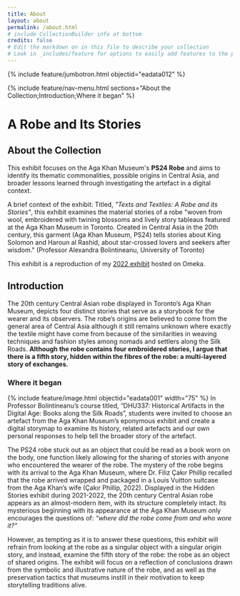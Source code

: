 ```yaml
---
title: About
layout: about
permalink: /about.html
# include CollectionBuilder info at bottom
credits: false
# Edit the markdown on in this file to describe your collection
# Look in _includes/feature for options to easily add features to the page
---
```


{% include feature/jumbotron.html objectid="eadata012" %} 

{% include feature/nav-menu.html sections="About the Collection;Introduction;Where it began" %}

# A Robe and Its Stories
## About the Collection

This exhibit focuses on the Aga Khan Museum's **PS24 Robe** and aims to identify its thematic commonalities, possible origins in Central Asia, and broader lessons learned through investigating the artefact in a digital context.

A brief context of the exhibit: Titled, *"Texts and Textiles: A Robe and its Stories"*, this exhibit examines the material stories of a robe "woven from wool, embroidered with twining blossoms and lively story tableaus featured at the Aga Khan Museum in Toronto. Created in Central Asia in the 20th century, this garment (Aga Khan Museum, PS24) tells stories about King Solomon and Haroun al Rashid, about star-crossed lovers and seekers after wisdom." (Professor Alexandra Bolintineanu, University of Toronto)

This exhibit is a reproduction of my [2022 exhibit](https://spatial-humanities.library.utoronto.ca/exhibits/show/textsandtextiles) hosted on Omeka.

## Introduction
The 20th century Central Asian robe displayed in Toronto’s Aga Khan Museum, depicts four distinct stories that serve as a storybook for the wearer and its observers. The robe’s origins are believed to come from the general area of Central Asia although it still remains unknown where exactly the textile might have come from because of the similarities in weaving techniques and fashion styles among nomads and settlers along the Silk Roads. **Although the robe contains four embroidered stories, I argue that there is a fifth story, hidden within the fibres of the robe: a multi-layered story of exchanges.**

### Where it began
{% include feature/image.html objectid="eadata001" width="75" %}
In Professor Bolintineanu’s course titled, “DHU337: Historical Artifacts in the Digital Age: Books along the Silk Roads”, students were invited to choose an artefact from the Aga Khan Museum’s eponymous exhibit and create a digital storymap to examine its history, related artefacts and our own personal responses to help tell the broader story of the artefact.

The PS24 robe stuck out as an object that could be read as a book worn on the body, one function likely allowing for the sharing of stories with anyone who encountered the wearer of the robe. The mystery of the robe begins with its arrival to the Aga Khan Museum, where Dr. Filiz Çakır Phillip recalled that the robe arrived wrapped and packaged in a Louis Vuitton suitcase from the Aga Khan’s wife (Çakır Phillip, 2022). Displayed in the Hidden Stories exhibit during 2021-2022, the 20th century Central Asian robe appears as an almost-modern item, with its structure completely intact. Its mysterious beginning with its appearance at the Aga Khan Museum only encourages the questions of:  *“where did the robe come from and who wore it?”*

However, as tempting as it is to answer these questions, this exhibit will refrain from looking at the robe as a singular object with a singular origin story, and instead, examine the fifth story of the robe: the robe as an object of shared origins.  The exhibit will focus on a reflection of conclusions drawn from the symbolic and illustrative nature of the robe, and as well as the preservation tactics that museums instill in their motivation to keep storytelling traditions alive.

